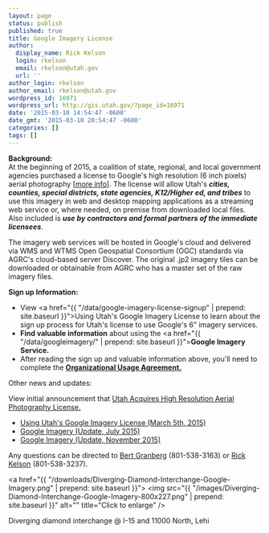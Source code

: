 ```yaml
---
layout: page
status: publish
published: true
title: Google Imagery License
author:
  display_name: Rick Kelson
  login: rkelson
  email: rkelson@utah.gov
  url: ''
author_login: rkelson
author_email: rkelson@utah.gov
wordpress_id: 16971
wordpress_url: http://gis.utah.gov/?page_id=16971
date: '2015-03-10 14:54:47 -0600'
date_gmt: '2015-03-10 20:54:47 -0600'
categories: []
tags: []
---
```

**Background:**  
At the beginning of 2015, a coalition of state, regional, and local government agencies purchased a license to Google's high resolution (6 inch pixels) aerial
photography [<a href="{{site.baseurl}}{% post_url 2015-02-02-utah-acquires-high-resolution-aerial-photography-license %}">more info</a>]. The license will allow
Utah's **_cities, counties, special districts, state agencies, K12/Higher ed, and tribes_** to use this imagery in web and desktop mapping
applications as a streaming web service or, where needed, on premise from downloaded local files. Also included is **_use by contractors and formal partners of the immediate licensees_**.

The imagery web services will be hosted in Google's cloud and delivered via WMS and WTMS Open Geospatial Consortium (OGC) standards via AGRC's cloud-based server Discover. The original .jp2 imagery tiles can be downloaded or obtainable from AGRC who has a master set of the raw imagery files.

**Sign up Information:**  
- View <a href="{{ "/data/google-imagery-license-signup" | prepend: site.baseurl }}">Using Utah's Google Imagery License</a> to learn about
the sign up process for Utah's license to use Google's 6" imagery services.  
- **Find valuable information** about using the <a href="{{ "/data/googleimagery/" | prepend: site.baseurl }}">**Google Imagery Service.</a>**  
- After reading the sign up and valuable information above, you'll need to complete the <a href="https://docs.google.com/a/utah.gov/forms/d/18FnT2fdg7nrA9xZYKUYV5UvxG0GO9w9DNFfeNG1D4TU/viewform">**Organizational Usage Agreement.</a>**

Other news and updates:

View initial announcement that <a href="{{site.baseurl}}{% post_url 2015-02-02-utah-acquires-high-resolution-aerial-photography-license %}">Utah Acquires High Resolution Aerial Photography License.</a>  
- <a href="{{site.baseurl}}{% post_url 2015-03-05-google-imagery-license-update-march-5th %}">Using Utah's Google Imagery License (March 5th, 2015)</a>  
- <a href="{{site.baseurl}}{% post_url 2015-07-30-google-imagery-update-july-2015 %}">Google Imagery (Update, July 2015)</a>  
- <a href="{{site.baseurl}}{% post_url 2015-11-24-google-imagery-service-speed-enhancements-more %}">Google Imagery (Update, November 2015)</a>  

Any questions can be directed to <a href="mailto:bgranberg@utah.gov">Bert Granberg</a> (801-538-3163) or <a href="mailto:rkelson@utah.gov">Rick Kelson</a> (801-538-3237).

<a href="{{ "/downloads/Diverging-Diamond-Interchange-Google-Imagery.png" | prepend: site.baseurl }}">
<img src="{{ "/images/Diverging-Diamond-Interchange-Google-Imagery-800x227.png" | prepend: site.baseurl }}" alt="" title="Click to enlarge" />
</a>

Diverging diamond interchange @ I-15 and 11000 North, Lehi
